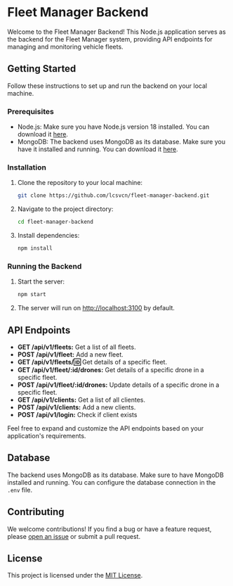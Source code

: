 # Fleet Manager Backend

Welcome to the Fleet Manager Backend! This Node.js application serves as the backend for the Fleet Manager system, providing API endpoints for managing and monitoring vehicle fleets.

## Getting Started

Follow these instructions to set up and run the backend on your local machine.

### Prerequisites

- Node.js: Make sure you have Node.js version 18 installed. You can download it [here](https://nodejs.org/).
- MongoDB: The backend uses MongoDB as its database. Make sure you have it installed and running. You can download it [here](https://www.mongodb.com/try/download/community).

### Installation

1. Clone the repository to your local machine:

   ```bash
   git clone https://github.com/lcsvcn/fleet-manager-backend.git
   ```

2. Navigate to the project directory:

   ```bash
   cd fleet-manager-backend
   ```

3. Install dependencies:

   ```bash
   npm install
   ```

### Running the Backend

1. Start the server:

   ```bash
   npm start
   ```

2. The server will run on [http://localhost:3100](http://localhost:3100) by default.

## API Endpoints

- **GET /api/v1/fleets:** Get a list of all fleets.
- **POST /api/v1/fleet:** Add a new fleet.
- **GET /api/v1/fleets/:id:** Get details of a specific fleet.
- **GET /api/v1/fleet/:id/drones:** Get details of a specific drone in a specific fleet.
- **POST /api/v1/fleet/:id/drones:** Update details of a specific drone in a specific fleet.
- **GET /api/v1/clients:** Get a list of all clientes.
- **POST /api/v1/clients:** Add a new clients.
- **POST /api/v1/login:** Check if client exists

Feel free to expand and customize the API endpoints based on your application's requirements.

## Database

The backend uses MongoDB as its database. Make sure to have MongoDB installed and running. You can configure the database connection in the `.env` file.

## Contributing

We welcome contributions! If you find a bug or have a feature request, please [open an issue](https://github.com/lcsvcn/fleet-manager-backend/issues) or submit a pull request.

## License

This project is licensed under the [MIT License](LICENSE).
